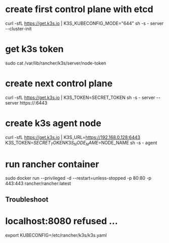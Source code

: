 
# create first control plane with etcd
curl -sfL https://get.k3s.io | K3S_KUBECONFIG_MODE="644" sh -s - server --cluster-init

# get k3s token
sudo cat /var/lib/rancher/k3s/server/node-token

# create next control plane
curl -sfL https://get.k3s.io | K3S_TOKEN=SECRET_TOKEN sh -s - server --server https://<ip or hostname of server1>:6443

# create k3s agent node
curl -sfL https://get.k3s.io | K3S_URL=https://192.168.0.128:6443 K3S_TOKEN=$SECRET_TOKEN K3S_NODE_NAME=$NODE_NAME sh -s - agent

# run rancher container
sudo docker run --privileged -d --restart=unless-stopped -p 80:80 -p 443:443 rancher/rancher:latest



## Troubleshoot

# localhost:8080 refused ... 
export KUBECONFIG=/etc/rancher/k3s/k3s.yaml